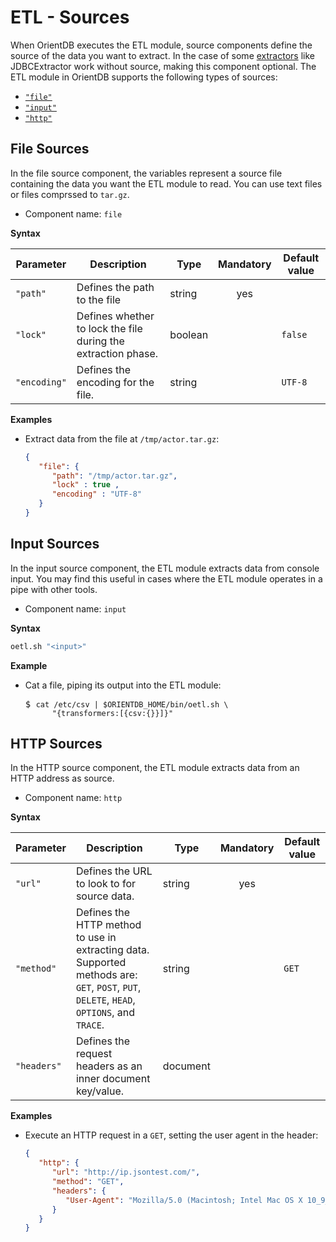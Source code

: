 
<!-- proofread 2015-12-11 SAM -->
# ETL - Sources

When OrientDB executes the ETL module, source components define the source of the data you want to extract.  In the case of some [extractors](Extractor.md) like JDBCExtractor work without source, making this component optional.  The ETL module in OrientDB supports the following types of sources:

- [`"file"`](#file-sources)
- [`"input"`](#input-sources)
- [`"http"`](#http-sources)


## File Sources

In the file source component, the variables represent a source file containing the data you want the ETL module to read.  You can use text files or files comprssed to `tar.gz`.

- Component name: `file`

**Syntax**

| Parameter | Description | Type | Mandatory | Default value |
|-----------|-------------|------|:---------:|-----------|
| `"path"` | Defines the path to the file | string | yes | |
| `"lock"` | Defines whether to lock the file during the extraction phase. | boolean | | `false` |
| `"encoding"` | Defines the encoding for the file. | string | | `UTF-8` |

**Examples**

- Extract data from the file at `/tmp/actor.tar.gz`:

  ```json
  { 
     "file": { 
	    "path": "/tmp/actor.tar.gz", 
		"lock" : true , 
		"encoding" : "UTF-8" 
     }
  }
  ```

## Input Sources

In the input source component, the ETL module extracts data from console input.  You may find this useful in cases where the ETL module operates in a pipe with other tools.

- Component name: `input`

**Syntax**
```sh
oetl.sh "<input>"
```
**Example**

- Cat a file, piping its output into the ETL module:

  <pre>
  $ <code class="lang-sh userinput">cat /etc/csv | $ORIENTDB_HOME/bin/oetl.sh \
        "{transformers:[{csv:{}}]}"</code>
  </pre>


## HTTP Sources

In the HTTP source component, the ETL module extracts data from an HTTP address as source.

- Component name: `http`

**Syntax**

| Parameter | Description | Type | Mandatory | Default value |
|-------|-------|------|:--------:|-----------|
| `"url"` | Defines the URL to look to for source data. | string | yes | |
| `"method"` | Defines the HTTP method to use in extracting data.  Supported methods are: `GET`, `POST`, `PUT`, `DELETE`, `HEAD`, `OPTIONS`, and `TRACE`. | string | | `GET` |
| `"headers"` | Defines the request headers as an inner document key/value. | document | | |

**Examples**

- Execute an HTTP request in a `GET`, setting the user agent in the header:

  ```json
  { 
     "http": {
        "url": "http://ip.jsontest.com/",
        "method": "GET",
        "headers": {
           "User-Agent": "Mozilla/5.0 (Macintosh; Intel Mac OS X 10_9_4) AppleWebKit/537.36 (KHTML, like Gecko) Chrome/36.0.1985.125 Safari/537.36"
        }
     }
  }
  ```
